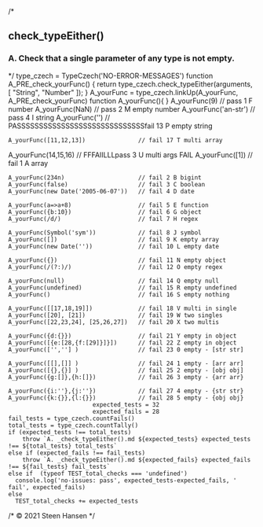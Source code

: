 
/*
## check_typeEither()

### A. Check that a single parameter of any type is not empty.
*/
    type_czech = TypeCzech('NO-ERROR-MESSAGES')
    function A_PRE_check_yourFunc() {
      return type_czech.check_typeEither(arguments, [ "String", "Number" ]);
    }
                    A_yourFunc = type_czech.linkUp(A_yourFunc, A_PRE_check_yourFunc) 
                    function A_yourFunc(){ }
    A_yourFunc(9)        // pass 1 F number
    A_yourFunc(NaN)      // pass 2 M empty number
    A_yourFunc('an-str') // pass 4 I string
    A_yourFunc('')       // PASSSSSSSSSSSSSSSSSSSSSSSSSSSSSfail 13 P empty string


    A_yourFunc([11,12,13])               // fail 17 T multi array
   A_yourFunc(14,15,16) // FFFAIILLLpass 3 U multi args   FAIL
   A_yourFunc([1])                      // fail 1 A array

    A_yourFunc(234n)                     // fail 2 B bigint
    A_yourFunc(false)                    // fail 3 C boolean
    A_yourFunc(new Date('2005-06-07'))   // fail 4 D date

    A_yourFunc(a=>a+8)                   // fail 5 E function
    A_yourFunc({b:10})                   // fail 6 G object
    A_yourFunc(/d/)                      // fail 7 H regex

    A_yourFunc(Symbol('sym'))            // fail 8 J symbol
    A_yourFunc([])                       // fail 9 K empty array
    A_yourFunc(new Date(''))             // fail 10 L empty date

    A_yourFunc({})                       // fail 11 N empty object
    A_yourFunc(/(?:)/)                   // fail 12 O empty regex
    
    A_yourFunc(null)                     // fail 14 Q empty null
    A_yourFunc(undefined)                // fail 15 R empty undefined
    A_yourFunc()                         // fail 16 S empty nothing
 
    A_yourFunc([[17,18,19]])             // fail 18 V multi in single
    A_yourFunc([20], [21])               // fail 19 W two singles
    A_yourFunc([22,23,24], [25,26,27])   // fail 20 X two multis

    A_yourFunc({d:{}})                   // fail 21 Y empty in object
    A_yourFunc([{e:[28,{f:[29]}]}])      // fail 22 Z empty in object
    A_yourFunc(['',''] )                 // fail 23 0 empty - [str str]

    A_yourFunc([[],[]] )                 // fail 24 1 empty - [arr arr]
    A_yourFunc([{},{}] )                 // fail 25 2 empty - [obj obj]
    A_yourFunc({g:[]},{h:[]})            // fail 26 3 empty - {arr arr}

    A_yourFunc({i:''},{j:''})            // fail 27 4 empty - {str str}
    A_yourFunc({k:{}},{l:{}})            // fail 28 5 empty - {obj obj}
                            expected_tests = 32
                            expected_fails = 28
    fail_tests = type_czech.countFails()
    total_tests = type_czech.countTally()
    if (expected_tests !== total_tests) 
        throw `A. _check_typeEither().md ${expected_tests} expected_tests !== ${total_tests} total_tests`
    else if (expected_fails !== fail_tests) 
        throw `A. _check_typeEither().md ${expected_fails} expected_fails !== ${fail_tests} fail_tests`
    else if  (typeof TEST_total_checks === 'undefined')
      console.log('no-issues: pass', expected_tests-expected_fails, ' fail', expected_fails)
    else
      TEST_total_checks += expected_tests







/* &copy; 2021 Steen Hansen */